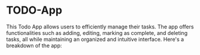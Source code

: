 # TODO-App
This Todo App allows users to efficiently manage their tasks. The app offers functionalities such as adding, editing, marking as complete, and deleting tasks, all while maintaining an organized and intuitive interface. Here's a breakdown of the app:
